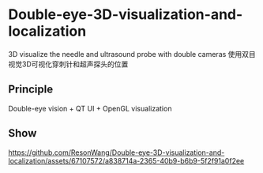 # Double-eye-3D-visualization-and-localization
3D visualize the needle and ultrasound probe with double cameras
使用双目视觉3D可视化穿刺针和超声探头的位置
## Principle
Double-eye vision + QT UI + OpenGL visualization
## Show
https://github.com/ResonWang/Double-eye-3D-visualization-and-localization/assets/67107572/a838714a-2365-40b9-b6b9-5f2f91a0f2ee